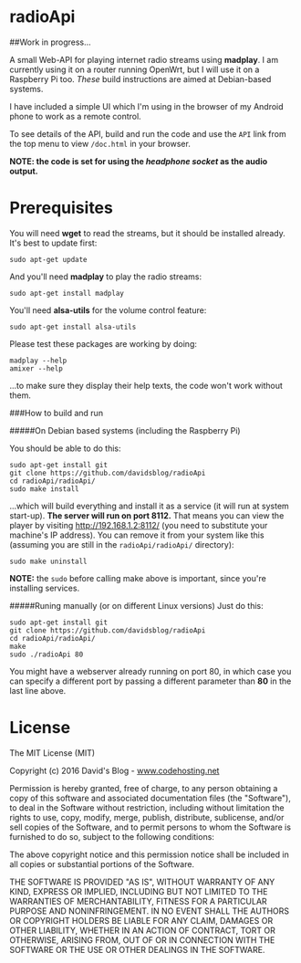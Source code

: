 radioApi
====

##Work in progress...

A small Web-API for playing internet radio streams using **madplay**.  I am currently using it on a router running OpenWrt, but 
I will use it on a Raspberry Pi too.  *These* build instructions are aimed at Debian-based systems.

I have included a simple UI which I'm using in the browser of my Android phone to work as a remote control. 

To see details of the API, build and run the code and use the `API` link from the top menu to view `/doc.html` in your browser.

**NOTE: the code is set for using the _headphone socket_ as the audio output.**

Prerequisites
====

You will need **wget** to read the streams, but it should be installed already.  It's best to update first:
```
sudo apt-get update
```

And you'll need **madplay** to play the radio streams:
```
sudo apt-get install madplay
```

You'll need **alsa-utils** for the volume control feature:
```
sudo apt-get install alsa-utils
```

Please test these packages are working by doing:
```
madplay --help
amixer --help
```

...to make sure they display their help texts, the code won't work without them.

###How to build and run

#####On Debian based systems (including the Raspberry Pi)

You should be able to do this:
```
sudo apt-get install git
git clone https://github.com/davidsblog/radioApi
cd radioApi/radioApi/
sudo make install
```

...which will build everything and install it as a service (it will run at system start-up).  **The server will run on port 8112.** That means you can view the player by visiting http://192.168.1.2:8112/ (you need to substitute your machine's IP address). You can remove it from your system like this (assuming you are still in the `radioApi/radioApi/` directory):
```
sudo make uninstall
```

**NOTE:** the `sudo` before calling make above is important, since you're installing services.

#####Runing manually (or on different Linux versions)
Just do this:
```
sudo apt-get install git
git clone https://github.com/davidsblog/radioApi
cd radioApi/radioApi/
make
sudo ./radioApi 80
```

You might have a webserver already running on port 80, in which case you can specify a different port by passing a different parameter than **80** in the last line above.

License
=======

The MIT License (MIT)

Copyright (c) 2016 David's Blog - www.codehosting.net

Permission is hereby granted, free of charge, to any person obtaining a copy of
this software and associated documentation files (the "Software"), to deal in
the Software without restriction, including without limitation the rights to
use, copy, modify, merge, publish, distribute, sublicense, and/or sell copies of
the Software, and to permit persons to whom the Software is furnished to do so,
subject to the following conditions:

The above copyright notice and this permission notice shall be included in all
copies or substantial portions of the Software.

THE SOFTWARE IS PROVIDED "AS IS", WITHOUT WARRANTY OF ANY KIND, EXPRESS OR IMPLIED, INCLUDING BUT NOT LIMITED TO THE WARRANTIES OF MERCHANTABILITY, FITNESS FOR A PARTICULAR PURPOSE AND NONINFRINGEMENT. IN NO EVENT SHALL THE AUTHORS OR
COPYRIGHT HOLDERS BE LIABLE FOR ANY CLAIM, DAMAGES OR OTHER LIABILITY, WHETHER IN AN ACTION OF CONTRACT, TORT OR OTHERWISE, ARISING FROM, OUT OF OR IN CONNECTION WITH THE SOFTWARE OR THE USE OR OTHER DEALINGS IN THE SOFTWARE.
